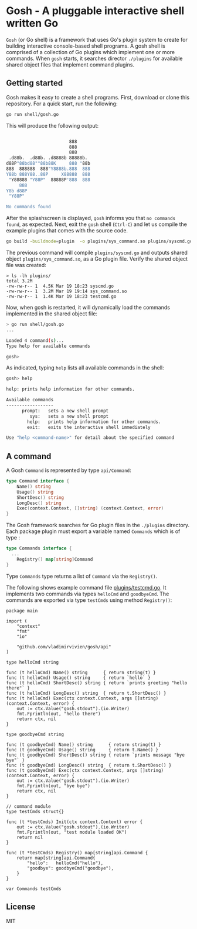 # Gosh - A pluggable interactive shell written Go

`Gosh` (or Go shell) is a framework that uses Go's plugin system to create
for building interactive console-based shell programs.  A gosh shell is
comprised of a collection of Go plugins which implement one or more commands.
When `gosh` starts, it searches director `./plugins` for available shared object
files that implement command plugins.

## Getting started
Gosh makes it easy to create a shell programs.  First, download or clone this 
repository.  For a quick start, run the following:

```bash
go run shell/gosh.go
```
This will produce the following output:
```bash

                        888
                        888
                        888
 .d88b.  .d88b. .d8888b 88888b.
d88P"88bd88""88b88K     888 "88b
888  888888  888"Y8888b.888  888
Y88b 888Y88..88P     X88888  888
 "Y88888 "Y88P"  88888P'888  888
     888
Y8b d88P
 "Y88P"

No commands found
```
After the splashscreen is displayed, `gosh` informs you that `no commands found`, as expected.  Next,
exit the `gosh` shell (`Ctrl-C`) and let us compile the example plugins that comes with the source code.

```bash
go build -buildmode=plugin  -o plugins/sys_command.so plugins/syscmd.go
```
The previous command will compile `plugins/syscmd.go` and outputs shared object
`plugins/sys_command.so`, as a Go plugin file.  Verify the shared object file was created:

```
> ls -lh plugins/
total 3.2M
-rw-rw-r-- 1  4.5K Mar 19 18:23 syscmd.go
-rw-rw-r-- 1  3.2M Mar 19 19:14 sys_command.so
-rw-rw-r-- 1  1.4K Mar 19 18:23 testcmd.go
```
Now, when gosh is restarted, it will dynamically load the commands implemented in the shared object file:

```bash
> go run shell/gosh.go
...

Loaded 4 command(s)...
Type help for available commands

gosh>
```

As indicated, typing `help` lists all available commands in the shell:

```bash
gosh> help

help: prints help information for other commands.

Available commands
------------------
      prompt:	sets a new shell prompt
         sys:	sets a new shell prompt
        help:	prints help information for other commands.
        exit:	exits the interactive shell immediately

Use "help <command-name>" for detail about the specified command
```
## A command
A Gosh `Command` is represented by type `api/Command`:
```go
type Command interface {
	Name() string
	Usage() string
	ShortDesc() string
	LongDesc() string
	Exec(context.Context, []string) (context.Context, error)
}
```

The Gosh framework searches for Go plugin files in the `./plugins` directory.  Each package plugin must 
export a variable named `Commands` which is of type  :
```go
type Commands interface {
  ...
	Registry() map[string]Command
}
```
Type `Commands` type returns a list of `Command` via the `Registry()`.  

The following shows example command file [plugins/testcmd.go](./plugins/testcmd.go). It implements
two commands via types `helloCmd` and `goodbyeCmd`. The commands are exported via type `testCmds` using
method `Registry()`:

```
package main

import (
	"context"
	"fmt"
	"io"

	"github.com/vladimirvivien/gosh/api"
)

type helloCmd string

func (t helloCmd) Name() string      { return string(t) }
func (t helloCmd) Usage() string     { return `hello` }
func (t helloCmd) ShortDesc() string { return `prints greeting "hello there"` }
func (t helloCmd) LongDesc() string  { return t.ShortDesc() }
func (t helloCmd) Exec(ctx context.Context, args []string) (context.Context, error) {
	out := ctx.Value("gosh.stdout").(io.Writer)
	fmt.Fprintln(out, "hello there")
	return ctx, nil
}

type goodbyeCmd string

func (t goodbyeCmd) Name() string      { return string(t) }
func (t goodbyeCmd) Usage() string     { return t.Name() }
func (t goodbyeCmd) ShortDesc() string { return `prints message "bye bye"` }
func (t goodbyeCmd) LongDesc() string  { return t.ShortDesc() }
func (t goodbyeCmd) Exec(ctx context.Context, args []string) (context.Context, error) {
	out := ctx.Value("gosh.stdout").(io.Writer)
	fmt.Fprintln(out, "bye bye")
	return ctx, nil
}

// command module
type testCmds struct{}

func (t *testCmds) Init(ctx context.Context) error {
	out := ctx.Value("gosh.stdout").(io.Writer)
	fmt.Fprintln(out, "test module loaded OK")
	return nil
}

func (t *testCmds) Registry() map[string]api.Command {
	return map[string]api.Command{
		"hello":   helloCmd("hello"),
		"goodbye": goodbyeCmd("goodbye"),
	}
}

var Commands testCmds
```

## License
MIT
